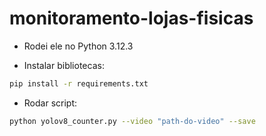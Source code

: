 # monitoramento-lojas-fisicas

- Rodei ele no Python 3.12.3

- Instalar bibliotecas:
```bash 
pip install -r requirements.txt
```
- Rodar script:

```bash
python yolov8_counter.py --video "path-do-video" --save
